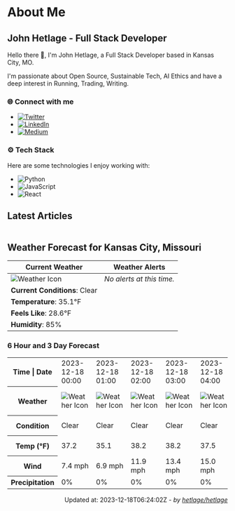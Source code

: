 # About Me

## John Hetlage - Full Stack Developer

Hello there 👋, I'm John Hetlage, a Full Stack Developer based in Kansas City, MO. 

I'm passionate about Open Source, Sustainable Tech, AI Ethics and have a deep interest in Running, Trading, Writing.

### 🌐 Connect with me
- [![Twitter](https://img.shields.io/badge/Twitter-1DA1F2?style=for-the-badge&logo=twitter&logoColor=white)](https://twitter.com/j_hetlage)
- [![LinkedIn](https://img.shields.io/badge/LinkedIn-0077B5?style=for-the-badge&logo=linkedin&logoColor=white)](https://linkedin.com/in/john-hetlage)
- [![Medium](https://img.shields.io/badge/Medium-12100E?style=for-the-badge&logo=medium&logoColor=white)](https://medium.com/@jhetlage)

### ⚙️ Tech Stack
Here are some technologies I enjoy working with:
- ![Python](https://img.shields.io/badge/-Python-05122A?style=flat&logo=Python)
- ![JavaScript](https://img.shields.io/badge/-JavaScript-05122A?style=flat&logo=JavaScript)
- ![React](https://img.shields.io/badge/-React-05122A?style=flat&logo=React)


## Latest Articles

<table>
  <tbody></tbody>
</table>


## Weather Forecast for Kansas City, Missouri

| **Current Weather** | **Weather Alerts** |
|---------------------|--------------------|
| ![Weather Icon](https://cdn.weatherapi.com/weather/64x64/night/113.png) |  _No alerts at this time._  |
| **Current Conditions**: Clear |  | 
| **Temperature**: 35.1°F |  |
| **Feels Like**: 28.6°F |  |
| **Humidity**: 85% | |

### 6 Hour and 3 Day Forecast

<table>
  <tbody>  
    <tr><th>Time | Date</th><td>2023-12-18 00:00</td><td>2023-12-18 01:00</td><td>2023-12-18 02:00</td><td>2023-12-18 03:00</td><td>2023-12-18 04:00</td><td>2023-12-18 05:00</td><td>2023-12-18</td><td>2023-12-19</td><td>2023-12-20</td></tr>
    <tr><th>Weather</th><td><img src="https://cdn.weatherapi.com/weather/64x64/night/113.png" alt="Weather Icon"></td><td><img src="https://cdn.weatherapi.com/weather/64x64/night/113.png" alt="Weather Icon"></td><td><img src="https://cdn.weatherapi.com/weather/64x64/night/113.png" alt="Weather Icon"></td><td><img src="https://cdn.weatherapi.com/weather/64x64/night/113.png" alt="Weather Icon"></td><td><img src="https://cdn.weatherapi.com/weather/64x64/night/113.png" alt="Weather Icon"></td><td><img src="https://cdn.weatherapi.com/weather/64x64/night/113.png" alt="Weather Icon"></td>
    <td><img src="https://cdn.weatherapi.com/weather/64x64/day/113.png" alt="Weather Icons"</td><td><img src="https://cdn.weatherapi.com/weather/64x64/day/122.png" alt="Weather Icons"</td><td><img src="https://cdn.weatherapi.com/weather/64x64/day/116.png" alt="Weather Icons"</td></tr>
    <tr><th>Condition</th><td>Clear</td><td>Clear</td><td>Clear</td><td>Clear</td><td>Clear</td><td>Clear</td>
    <td>Sunny</td><td>Overcast</td><td>Partly cloudy</td></tr>
    <tr><th>Temp (°F)</th><td>37.2</td><td>35.1</td><td>38.2</td><td>38.2</td><td>37.5</td><td>36.0</td>
    <td>38.9° / 30.6°F</td><td>46.5° / 28.6°F</td><td>53.6° / 40.2°F</td></tr>
    <tr><th>Wind</th><td>7.4 mph</td><td>6.9 mph</td><td>11.9 mph</td><td>13.4 mph</td><td>15.0 mph</td><td>16.1 mph</td>
    <td>15.4 mph</td><td>16.1 mph</td><td>15.2 mph</td></tr>
    <tr><th>Precipitation</th><td>0%</td><td>0%</td><td>0%</td><td>0%</td><td>0%</td><td>0%</td>
    <td>0%</td><td>0%</td><td>0%</td></tr>
  </tbody>
</table>

<div align="right">

Updated at: 2023-12-18T06:24:02Z - *by [hetlage/hetlage](https://github.com/hetlage/hetlage)*

</div>

